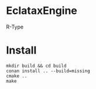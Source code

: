 # EclataxEngine
R-Type

# Install
```
mkdir build && cd build
conan install .. --build=missing
cmake ..
make
```
